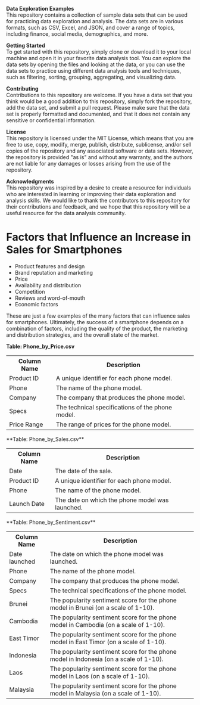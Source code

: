 
**Data Exploration Examples**<br>
This repository contains a collection of sample data sets that can be used for practicing data exploration and analysis. The data sets are in various formats, such as CSV, Excel, and JSON, and cover a range of topics, including finance, social media, demographics, and more.

**Getting Started**<br>
To get started with this repository, simply clone or download it to your local machine and open it in your favorite data analysis tool. You can explore the data sets by opening the files and looking at the data, or you can use the data sets to practice using different data analysis tools and techniques, such as filtering, sorting, grouping, aggregating, and visualizing data.

**Contributing**<br>
Contributions to this repository are welcome. If you have a data set that you think would be a good addition to this repository, simply fork the repository, add the data set, and submit a pull request. Please make sure that the data set is properly formatted and documented, and that it does not contain any sensitive or confidential information.

**License**<br>
This repository is licensed under the MIT License, which means that you are free to use, copy, modify, merge, publish, distribute, sublicense, and/or sell copies of the repository and any associated software or data sets. However, the repository is provided "as is" and without any warranty, and the authors are not liable for any damages or losses arising from the use of the repository.

**Acknowledgments**<br>
This repository was inspired by a desire to create a resource for individuals who are interested in learning or improving their data exploration and analysis skills. We would like to thank the contributors to this repository for their contributions and feedback, and we hope that this repository will be a useful resource for the data analysis community.

<!DOCTYPE html>
<html>

  <head>
  </head>
  <body>
    <h1>Factors that Influence an Increase in Sales for Smartphones</h1>
    <ul>
      <li>Product features and design</li>
      <li>Brand reputation and marketing</li>
      <li>Price</li>
      <li>Availability and distribution</li>
      <li>Competition</li>
      <li>Reviews and word-of-mouth</li>
      <li>Economic factors</li>
    </ul>
    <p>These are just a few examples of the many factors that can influence sales for smartphones. Ultimately, the success of a smartphone depends on a combination of factors, including the quality of the product, the marketing and distribution strategies, and the overall state of the market.</p>
    
   **Table: Phone_by_Price.csv**

<table>
  <tr>
    <th>Column Name</th>
    <th>Description</th>
  </tr>
  <tr>
    <td>Product ID</td>
    <td>A unique identifier for each phone model.</td>
  </tr>
  <tr>
    <td>Phone</td>
    <td>The name of the phone model.</td>
  </tr>
  <tr>
    <td>Company</td>
    <td>The company that produces the phone model.</td>
  </tr>
  <tr>
    <td>Specs</td>
    <td>The technical specifications of the phone model.</td>
  </tr>
  <tr>
    <td>Price Range</td>
    <td>The range of prices for the phone model.</td>
  </tr>
</table>
**Table: Phone_by_Sales.csv**

<table>
  <tr>
    <th>Column Name</th>
    <th>Description</th>
  </tr>
  <tr>
    <td>Date</td>
    <td>The date of the sale.</td>
  </tr>
  <tr>
    <td>Product ID</td>
    <td>A unique identifier for each phone model.</td>
  </tr>
  <tr>
    <td>Phone</td>
    <td>The name of the phone model.</td>
  </tr>
  <tr>
    <td>Launch Date</td>
    <td>The date on which the phone model was launched.</td>
  </tr>
</table>
**Table: Phone_by_Sentiment.csv**

<table>
  <tr>
    <th>Column Name</th>
    <th>Description</th>
  </tr>
  <tr>
    <td>Date launched</td>
    <td>The date on which the phone model was launched.</td>
  </tr>
  <tr>
    <td>Phone</td>
    <td>The name of the phone model.</td>
  </tr>
  <tr>
    <td>Company</td>
    <td>The company that produces the phone model.</td>
  </tr>
  <tr>
    <td>Specs</td>
    <td>The technical specifications of the phone model.</td>
  </tr>
  <tr>
    <td>Brunei</td>
    <td>The popularity sentiment score for the phone model in Brunei (on a scale of 1-10).</td>
  </tr>
  <tr>
    <td>Cambodia</td>
    <td>The popularity sentiment score for the phone model in Cambodia (on a scale of 1-10).</td>
  </tr>
  <tr>
    <td>East Timor</td>
    <td>The popularity sentiment score for the phone model in East Timor (on a scale of 1-10).</td>
  </tr>
  <tr>
    <td>Indonesia</td>
    <td>The popularity sentiment score for the phone model in Indonesia (on a scale of 1-10).</td>
  </tr>
  <tr>
    <td>Laos</td>
    <td>The popularity sentiment score for the phone model in Laos (on a scale of 1-10).</td>
  </tr>
  <tr>
    <td>Malaysia</td>
    <td>The popularity sentiment score for the phone model in Malaysia (on a scale of 1-10).</td>
  </body>
</html>

